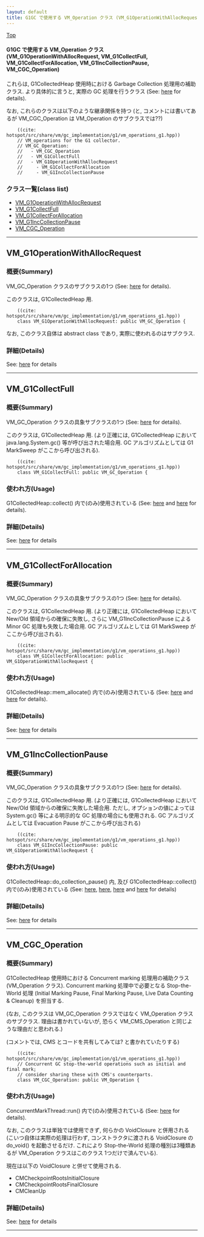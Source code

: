 ```yaml
---
layout: default
title: G1GC で使用する VM_Operation クラス (VM_G1OperationWithAllocRequest, VM_G1CollectFull, VM_G1CollectForAllocation, VM_G1IncCollectionPause, VM_CGC_Operation)
---
```

[Top](../index.html)

#### G1GC で使用する VM_Operation クラス (VM_G1OperationWithAllocRequest, VM_G1CollectFull, VM_G1CollectForAllocation, VM_G1IncCollectionPause, VM_CGC_Operation)

これらは, G1CollectedHeap 使用時における Garbage Collection 処理用の補助クラス.
より具体的に言うと, 実際の GC 処理を行うクラス (See: [here](no2480EWm.html) for details).

なお, これらのクラスは以下のような継承関係を持つ
(と, コメントには書いてあるが VM_CGC_Operation は VM_Operation のサブクラスでは??)

```
    ((cite: hotspot/src/share/vm/gc_implementation/g1/vm_operations_g1.hpp))
    // VM_operations for the G1 collector.
    // VM_GC_Operation:
    //   - VM_CGC_Operation
    //   - VM_G1CollectFull
    //   - VM_G1OperationWithAllocRequest
    //     - VM_G1CollectForAllocation
    //     - VM_G1IncCollectionPause
```



### クラス一覧(class list)

  * [VM_G1OperationWithAllocRequest](#no4hKzSXvm)
  * [VM_G1CollectFull](#noiW9pgFSY)
  * [VM_G1CollectForAllocation](#noxZg3YkTZ)
  * [VM_G1IncCollectionPause](#noT14Bi7FC)
  * [VM_CGC_Operation](#noJnAv1HJA)


---
## <a name="no4hKzSXvm" id="no4hKzSXvm">VM_G1OperationWithAllocRequest</a>

### 概要(Summary)
VM_GC_Operation クラスのサブクラスの1つ (See: [here](no2480EWm.html) for details).

このクラスは, G1CollectedHeap 用.


```
    ((cite: hotspot/src/share/vm/gc_implementation/g1/vm_operations_g1.hpp))
    class VM_G1OperationWithAllocRequest: public VM_GC_Operation {
```

なお, このクラス自体は abstract class であり, 実際に使われるのはサブクラス.




### 詳細(Details)
See: [here](../doxygen/classVM__G1OperationWithAllocRequest.html) for details

---
## <a name="noiW9pgFSY" id="noiW9pgFSY">VM_G1CollectFull</a>

### 概要(Summary)
VM_GC_Operation クラスの具象サブクラスの1つ (See: [here](no2480EWm.html) for details).

このクラスは, G1CollectedHeap 用.
(より正確には, G1CollectedHeap において java.lang.System.gc() 等が呼び出された場合用.
GC アルゴリズムとしては G1 MarkSweep がここから呼び出される).


```
    ((cite: hotspot/src/share/vm/gc_implementation/g1/vm_operations_g1.hpp))
    class VM_G1CollectFull: public VM_GC_Operation {
```

### 使われ方(Usage)
G1CollectedHeap::collect() 内で(のみ)使用されている (See: [here](no28916_jv.html) and [here](no2935eVI.html) for details).




### 詳細(Details)
See: [here](../doxygen/classVM__G1CollectFull.html) for details

---
## <a name="noxZg3YkTZ" id="noxZg3YkTZ">VM_G1CollectForAllocation</a>

### 概要(Summary)
VM_GC_Operation クラスの具象サブクラスの1つ (See: [here](no2480EWm.html) for details).

このクラスは, G1CollectedHeap 用.
(より正確には, G1CollectedHeap において New/Old 領域からの確保に失敗し, 
さらに VM_G1IncCollectionPause による Minor GC 処理も失敗した場合用.
GC アルゴリズムとしては G1 MarkSweep がここから呼び出される).


```
    ((cite: hotspot/src/share/vm/gc_implementation/g1/vm_operations_g1.hpp))
    class VM_G1CollectForAllocation: public VM_G1OperationWithAllocRequest {
```

### 使われ方(Usage)
G1CollectedHeap::mem_allocate() 内で(のみ)使用されている (See: [here](no28916fAb.html) and [here](no2935ATn.html) for details).




### 詳細(Details)
See: [here](../doxygen/classVM__G1CollectForAllocation.html) for details

---
## <a name="noT14Bi7FC" id="noT14Bi7FC">VM_G1IncCollectionPause</a>

### 概要(Summary)
VM_GC_Operation クラスの具象サブクラスの1つ (See: [here](no2480EWm.html) for details).

このクラスは, G1CollectedHeap 用.
(より正確には, G1CollectedHeap において New/Old 領域からの確保に失敗した場合用.
ただし, オプションの値によっては System.gc() 等による明示的な GC 処理の場合にも使用される. 
GC アルゴリズムとしては Evacuation Pause がここから呼び出される)


```
    ((cite: hotspot/src/share/vm/gc_implementation/g1/vm_operations_g1.hpp))
    class VM_G1IncCollectionPause: public VM_G1OperationWithAllocRequest {
```

### 使われ方(Usage)
G1CollectedHeap::do_collection_pause() 内, 及び G1CollectedHeap::collect() 内で(のみ)使用されている
(See: [here](no28916fAb.html), [here](no2935YzN.html), [here](no28916_jv.html) and [here](no2935eVI.html) for details)




### 詳細(Details)
See: [here](../doxygen/classVM__G1IncCollectionPause.html) for details

---
## <a name="noJnAv1HJA" id="noJnAv1HJA">VM_CGC_Operation</a>

### 概要(Summary)
G1CollectedHeap 使用時における Concurrent marking 処理用の補助クラス(VM_Operation クラス).
Concurrent marking 処理中で必要となる Stop-the-World 処理 
(Initial Marking Pause, Final Marking Pause, Live Data Counting & Cleanup) を担当する.

(なお, このクラスは VM_GC_Operation クラスではなく VM_Operation クラスのサブクラス.
 理由は書かれていないが, 恐らく VM_CMS_Operation と同じような理由だと思われる.)

(コメントでは, CMS とコードを共有してみては? と書かれていたりする)

```
    ((cite: hotspot/src/share/vm/gc_implementation/g1/vm_operations_g1.hpp))
    // Concurrent GC stop-the-world operations such as initial and final mark;
    // consider sharing these with CMS's counterparts.
    class VM_CGC_Operation: public VM_Operation {
```

### 使われ方(Usage)
ConcurrentMarkThread::run() 内で(のみ)使用されている (See: [here](no2935d4w.html) for details).

なお, このクラスは単独では使用できず, 何らかの VoidClosure と併用される
(こいつ自体は実際の処理は行わず, コンストラクタに渡される VoidClosure の do_void() を起動させるだけ.
 これにより Stop-the-World 処理の種別は3種類あるが VM_Operation クラスはこのクラス 1つだけで済んでいる).

現在は以下の VoidClosure と併せて使用される.

* CMCheckpointRootsInitialClosure
* CMCheckpointRootsFinalClosure
* CMCleanUp




### 詳細(Details)
See: [here](../doxygen/classVM__CGC__Operation.html) for details

---
